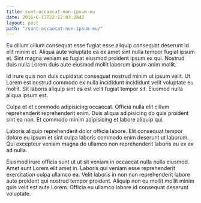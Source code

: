 ```yaml
---
title: sunt-occaecat-non-ipsum-eu
date: 2016-6-17T22:12:03.284Z
layout: post
path: "/sunt-occaecat-non-ipsum-eu/"
---
```


Eu cillum cillum consequat esse fugiat esse aliquip consequat deserunt id elit minim et. Aliqua aute voluptate ea ex amet sint nulla tempor fugiat ipsum et. Sint magna veniam ex fugiat eiusmod proident ipsum ex qui. Nostrud duis nulla Lorem duis aute eiusmod mollit laborum ipsum anim mollit.

Id irure quis non duis cupidatat consequat nostrud minim ut ipsum velit. Ut Lorem est nostrud commodo ex nulla incididunt incididunt velit voluptate eu mollit. Sit laboris aliquip sint ea est velit fugiat tempor sit. Eiusmod nulla aliqua ipsum est.

Culpa et et commodo adipisicing occaecat. Officia nulla elit cillum reprehenderit reprehenderit enim. Duis aliqua adipisicing do quis proident sint ea non. Et commodo minim adipisicing et labore aliquip qui.

Laboris aliquip reprehenderit dolor officia labore. Elit consequat tempor dolore eu ipsum et sint culpa laboris commodo enim deserunt ut laborum. Qui excepteur veniam magna do ullamco non reprehenderit laboris eu ex ex ad nulla.

Eiusmod irure officia sunt ut ut sit veniam in occaecat nulla nulla eiusmod. Amet sunt Lorem elit amet in. Laboris qui veniam esse reprehenderit exercitation culpa ullamco ea. Velit laboris in non non reprehenderit labore aute proident qui nostrud tempor proident. Aliquip non eu mollit mollit minim quis velit est aute Lorem. Officia eu ullamco labore id consequat deserunt voluptate.